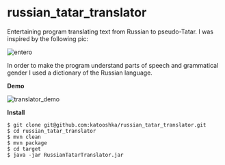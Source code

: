 # russian_tatar_translator

Entertaining program translating text from Russian to pseudo-Tatar. I was inspired by the following pic:

![entero](https://cloud.githubusercontent.com/assets/14299978/21329692/ef96d92e-c631-11e6-8433-fc77466612fe.jpg)

In order to make the program understand parts of speech and grammatical gender I used a dictionary of the Russian language.

**Demo**

![translator_demo](https://cloud.githubusercontent.com/assets/14299978/21399643/4975a7c2-c7a4-11e6-8935-16cbdb85ce71.gif)

**Install**

```
$ git clone git@github.com:katooshka/russian_tatar_translator.git
$ cd russian_tatar_translator
$ mvn clean
$ mvn package
$ cd target
$ java -jar RussianTatarTranslator.jar
```

